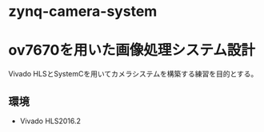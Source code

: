 # zynq-camera-system
# ov7670を用いた画像処理システム設計

Vivado HLSとSystemCを用いてカメラシステムを構築する練習を目的とする。

## 環境
- Vivado HLS2016.2
